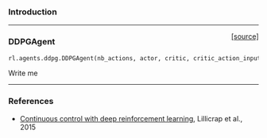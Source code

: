 ### Introduction

---

<span style="float:right;">[[source]](https://github.com/keras-rl/keras-rl/blob/master/rl/agents/ddpg.py#L22)</span>
### DDPGAgent

```python
rl.agents.ddpg.DDPGAgent(nb_actions, actor, critic, critic_action_input, memory, gamma=0.99, batch_size=32, nb_steps_warmup_critic=1000, nb_steps_warmup_actor=1000, train_interval=1, memory_interval=1, delta_range=None, delta_clip=inf, random_process=None, custom_model_objects={}, target_model_update=0.001)
```

Write me


---

### References
- [Continuous control with deep reinforcement learning](https://arxiv.org/abs/1509.02971), Lillicrap et al., 2015
